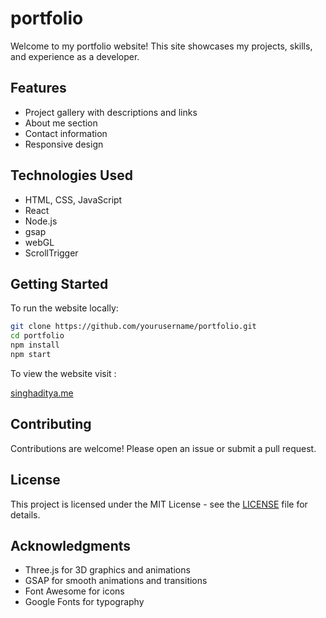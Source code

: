 # portfolio
Welcome to my portfolio website! This site showcases my projects, skills, and experience as a developer.

## Features

- Project gallery with descriptions and links
- About me section
- Contact information
- Responsive design

## Technologies Used

- HTML, CSS, JavaScript
- React
- Node.js
- gsap
- webGL
- ScrollTrigger

## Getting Started

To run the website locally:

```bash
git clone https://github.com/yourusername/portfolio.git
cd portfolio
npm install
npm start
```
To view the website visit :

[singhaditya.me](https://singhaditya.me/)

## Contributing

Contributions are welcome! Please open an issue or submit a pull request.

## License

This project is licensed under the MIT License - see the [LICENSE](LICENSE) file for details.

## Acknowledgments

- Three.js for 3D graphics and animations
- GSAP for smooth animations and transitions
- Font Awesome for icons
- Google Fonts for typography
